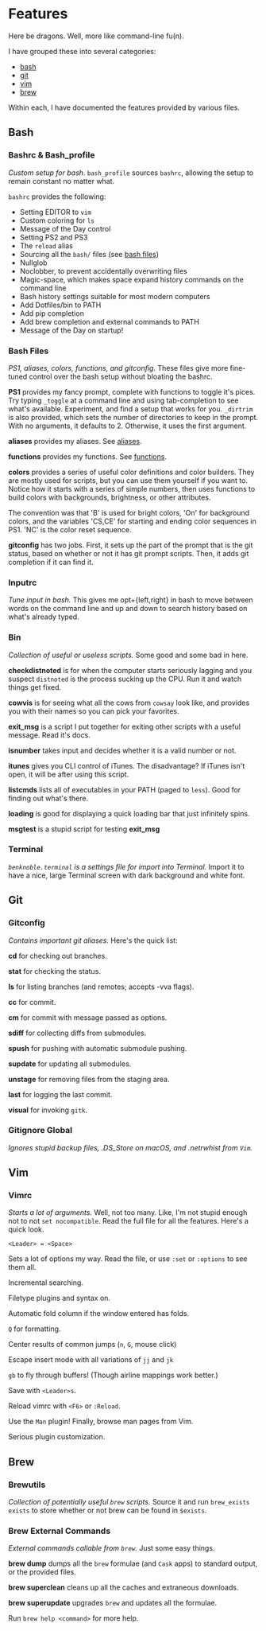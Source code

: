# Features

Here be dragons. Well, more like command-line fu(n).

I have grouped these into several categories:

- [bash](#Bash)
- [git](#Git)
- [vim](#Vim)
- [brew](#Brew)

Within each, I have documented the features provided by various files.

## Bash

### Bashrc & Bash_profile

*Custom setup for bash*. `bash_profile` sources `bashrc`, allowing the setup to
remain constant no matter what.

`bashrc` provides the following:

- Setting EDITOR to `vim`
- Custom coloring for `ls`
- Message of the Day control
- Setting PS2 and PS3
- The `reload` alias
- Sourcing all the `bash/` files (see [bash files](#Bash-Files))
- Nullglob
- Noclobber, to prevent accidentally overwriting files
- Magic-space, which makes space expand history commands on the command line
- Bash history settings suitable for most modern computers
- Add Dotfiles/bin to PATH
- Add pip completion
- Add brew completion and external commands to PATH
- Message of the Day on startup!

### Bash Files

*PS1, aliases, colors, functions, and gitconfig.* These files give more
fine-tuned control over the bash setup without bloating the bashrc.

**PS1** provides my fancy prompt, complete with functions to toggle it's pices.
Try typing `_toggle` at a command line and using tab-completion to see what's
available. Experiment, and find a setup that works for you. `_dirtrim` is also
provided, which sets the number of directories to keep in the prompt. With no
arguments, it defaults to 2. Otherwise, it uses the first argument.

**aliases** provides my aliases. See [aliases](/docs/aliases.md).

**functions** provides my functions. See [functions](/docs/functions.md).

**colors** provides a series of useful color definitions and color builders.
They are mostly used for scripts, but you can use them yourself if you want to.
Notice how it starts with a series of simple numbers, then uses functions to
build colors with backgrounds, brightness, or other attributes.

The convention was that 'B' is used for bright colors, 'On' for background
colors, and the variables 'CS,CE' for starting and ending color sequences in
PS1. 'NC' is the color reset sequence.

**gitconfig** has two jobs. First, it sets up the part of the prompt that is the
git status, based on whether or not it has git prompt scripts. Then, it adds git
completion if it can find it.

### Inputrc

*Tune input in bash.* This gives me opt+{left,right} in bash to move between
words on the command line and up and down to search history based on what's already
typed.

### Bin

*Collection of useful or useless scripts.* Some good and some bad in here.

**checkdistnoted** is for when the computer starts seriously lagging and you
suspect `distnoted` is the process sucking up the CPU. Run it and watch things
get fixed.

**cowvis** is for seeing what all the cows from `cowsay` look like, and provides
you with their names so you can pick your favorites.

**exit_msg** is a script I put together for exiting other scripts with a useful
message. Read it's docs.

**isnumber** takes input and decides whether it is a valid number or not.

**itunes** gives you CLI control of iTunes. The disadvantage? If iTunes isn't
open, it will be after using this script.

**listcmds** lists all of executables in your PATH (paged to `less`). Good for
finding out what's there.

**loading** is good for displaying a quick loading bar that just infinitely
spins.

**msgtest** is a stupid script for testing **exit_msg**

### Terminal

*`benknoble.terminal` is a settings file for import into Terminal.* Import it to
have a nice, large Terminal screen with dark background and white font.

## Git

### Gitconfig

*Contains important git aliases.* Here's the quick list:

**cd** for checking out branches.

**stat** for checking the status.

**ls** for listing branches (and remotes; accepts -vva flags).

**cc** for commit.

**cm** for commit with message passed as options.

**sdiff** for collecting diffs from submodules.

**spush** for pushing with automatic submodule pushing.

**supdate** for updating all submodules.

**unstage** for removing files from the staging area.

**last** for logging the last commit.

**visual** for invoking `gitk`.

### Gitignore Global

*Ignores stupid backup files, .DS_Store on macOS, and .netrwhist from `Vim`.*

## Vim

### Vimrc

*Starts a lot of arguments.* Well, not too many. Like, I'm not stupid enough not
to not `set nocompatible`. Read the full file for all the features. Here's a
quick look.

`<Leader> = <Space>`

Sets a lot of options my way. Read the file, or use `:set` or `:options` to see
them all.

Incremental searching.

Filetype plugins and syntax on.

Automatic fold column if the window entered has folds.

`Q` for formatting.

Center results of common jumps (`n`, `G`, mouse click)

Escape insert mode with all variations of `jj` and `jk`

`gb` to fly through buffers! (Though airline mappings work better.)

Save with `<Leader>s`.

Reload vimrc with `<F6>` or `:Reload`.

Use the `Man` plugin! Finally, browse man pages from Vim.

Serious plugin customization.

## Brew

### Brewutils

*Collection of potentially useful `brew` scripts.* Source it and run
`brew_exists exists` to store whether or not brew can be found in `$exists`.

### Brew External Commands

*External commands callable from `brew`.* Just some easy things.

**brew dump** dumps all the `brew` formulae (and `Cask` apps) to standard
output, or the provided files.

**brew superclean** cleans up all the caches and extraneous downloads.

**brew superupdate** upgrades `brew` and updates all the formulae.

Run `brew help <command>` for more help.
